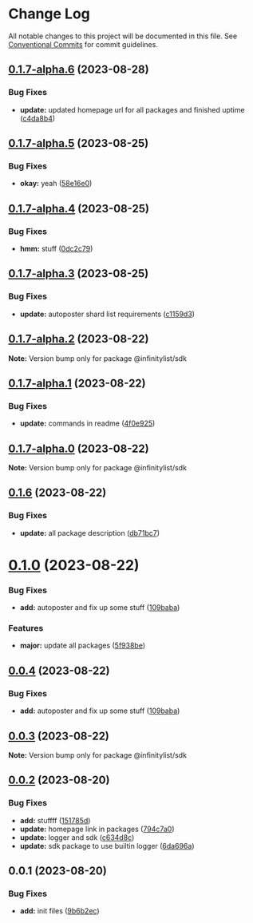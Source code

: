 # Change Log

All notable changes to this project will be documented in this file.
See [Conventional Commits](https://conventionalcommits.org) for commit guidelines.

## [0.1.7-alpha.6](https://github.com/InfinityBotList/node-sdk/compare/v0.1.7-alpha.5...v0.1.7-alpha.6) (2023-08-28)

### Bug Fixes

-   **update:** updated homepage url for all packages and finished uptime ([c4da8b4](https://github.com/InfinityBotList/node-sdk/commit/c4da8b422c8332e015d3601879925517b9b0091f))

## [0.1.7-alpha.5](https://github.com/InfinityBotList/node-sdk/compare/v0.1.7-alpha.4...v0.1.7-alpha.5) (2023-08-25)

### Bug Fixes

-   **okay:** yeah ([58e16e0](https://github.com/InfinityBotList/node-sdk/commit/58e16e0ada2958019f5485769b2e7d6b6ea23962))

## [0.1.7-alpha.4](https://github.com/InfinityBotList/node-sdk/compare/v0.1.7-alpha.3...v0.1.7-alpha.4) (2023-08-25)

### Bug Fixes

-   **hmm:** stuff ([0dc2c79](https://github.com/InfinityBotList/node-sdk/commit/0dc2c79963f3b32740ec802bee579df6ccb21dc4))

## [0.1.7-alpha.3](https://github.com/InfinityBotList/node-sdk/compare/v0.1.7-alpha.2...v0.1.7-alpha.3) (2023-08-25)

### Bug Fixes

-   **update:** autoposter shard list requirements ([c1159d3](https://github.com/InfinityBotList/node-sdk/commit/c1159d39cf6ecff7efe0a830f6ba49c58ba2be0f))

## [0.1.7-alpha.2](https://github.com/InfinityBotList/node-sdk/compare/v0.1.7-alpha.1...v0.1.7-alpha.2) (2023-08-22)

**Note:** Version bump only for package @infinitylist/sdk

## [0.1.7-alpha.1](https://github.com/InfinityBotList/node-sdk/compare/v0.1.7-alpha.0...v0.1.7-alpha.1) (2023-08-22)

### Bug Fixes

-   **update:** commands in readme ([4f0e925](https://github.com/InfinityBotList/node-sdk/commit/4f0e9254d9561f4f33ae361aaf1d1af48769a8b8))

## [0.1.7-alpha.0](https://github.com/InfinityBotList/node-sdk/compare/v0.1.6...v0.1.7-alpha.0) (2023-08-22)

**Note:** Version bump only for package @infinitylist/sdk

## [0.1.6](https://github.com/InfinityBotList/node-sdk/compare/v0.1.5...v0.1.6) (2023-08-22)

### Bug Fixes

-   **update:** all package description ([db71bc7](https://github.com/InfinityBotList/node-sdk/commit/db71bc7d31dfd49a39f91e5cf22a84578488e412))

# [0.1.0](https://github.com/InfinityBotList/node-sdk/compare/v0.0.2-patch1...v0.1.0) (2023-08-22)

### Bug Fixes

-   **add:** autoposter and fix up some stuff ([109baba](https://github.com/InfinityBotList/node-sdk/commit/109baba49a25abf4a0756bbd30c9a866a390112a))

### Features

-   **major:** update all packages ([5f938be](https://github.com/InfinityBotList/node-sdk/commit/5f938be742864bc69b6579ceb667f367d169c971))

## [0.0.4](https://github.com/InfinityBotList/node-sdk/compare/@infinitylist/sdk@0.0.3...@infinitylist/sdk@0.0.4) (2023-08-22)

### Bug Fixes

-   **add:** autoposter and fix up some stuff ([109baba](https://github.com/InfinityBotList/node-sdk/commit/109baba49a25abf4a0756bbd30c9a866a390112a))

## [0.0.3](https://github.com/InfinityBotList/node-sdk/compare/@infinitylist/sdk@0.0.2...@infinitylist/sdk@0.0.3) (2023-08-22)

**Note:** Version bump only for package @infinitylist/sdk

## [0.0.2](https://github.com/InfinityBotList/node-sdk/compare/@infinitylist/sdk@0.0.1...@infinitylist/sdk@0.0.2) (2023-08-20)

### Bug Fixes

-   **add:** stuffff ([151785d](https://github.com/InfinityBotList/node-sdk/commit/151785d6e55543cedd59966f3047dce660f94ef1))
-   **update:** homepage link in packages ([794c7a0](https://github.com/InfinityBotList/node-sdk/commit/794c7a03f7479addfbe101f0a4f3294dda5ae0c6))
-   **update:** logger and sdk ([c634d8c](https://github.com/InfinityBotList/node-sdk/commit/c634d8c071329dca58404b2ef16821340c6d6d2d))
-   **update:** sdk package to use builtin logger ([6da696a](https://github.com/InfinityBotList/node-sdk/commit/6da696aada46a53111343196d84a95d4acc3ab63))

## 0.0.1 (2023-08-20)

### Bug Fixes

-   **add:** init files ([9b6b2ec](https://github.com/InfinityBotList/node-sdk/commit/9b6b2ec158a00281a303d9ca6e21ad69f1c954f1))
